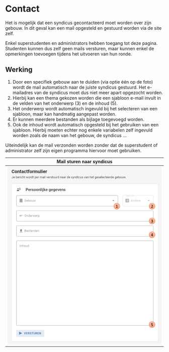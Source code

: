 # Contact
Het is mogelijk dat een syndicus gecontacteerd moet worden over zijn gebouw.
In dit geval kan een mail opgesteld en gestuurd worden via de site zelf.

Enkel superstudenten en administrators hebben toegang tot deze pagina.
Studenten kunnen dus zelf geen mails versturen,
maar kunnen enkel de opmerkingen toevoegen tijdens het uitvoeren van hun ronde.

## Werking
1. Door een specifiek gebouw aan te duiden (via optie één op de foto) wordt de mail automatisch naar de juiste syndicus gestuurd.
Het e-mailadres van de syndicus moet dus niet meer apart opgezocht worden.
2. Hierbij kan een thema gekozen worden die een sjabloon e-mail invult in de velden van het onderwerp (3) en de inhoud (5).
3. Het onderwerp wordt automatisch ingevuld bij het selecteren van een sjabloon, maar kan handmatig aangepast worden.
4. Er kunnen meerdere bestanden als bijlage toegevoegd worden.
5. Ook de inhoud wordt automatisch opgesteld bij het gebruiken van een sjabloon.
Hierbij moeten echter nog enkele variabelen zelf ingevuld worden zoals de naam van het gebouw, de syndicus ...

Uiteindelijk kan de mail verzonden worden zonder dat de superstudent of administrator
zelf zijn eigen programma hiervoor moet gebruiken.

| Mail sturen naar syndicus  |
|:--------------------------:|
| ![](../assets/contact.jpg) |
